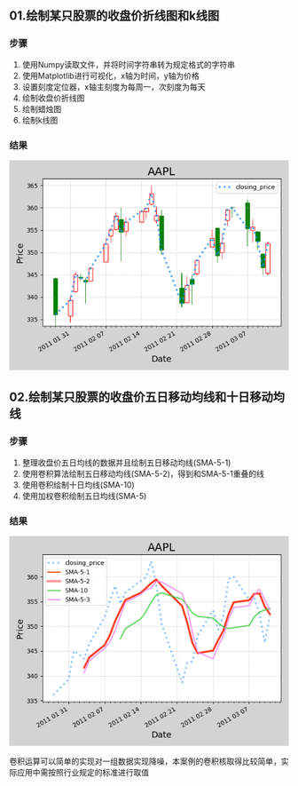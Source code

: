 ## 01.绘制某只股票的收盘价折线图和k线图

### 步骤

1. 使用Numpy读取文件，并将时间字符串转为规定格式的字符串
2. 使用Matplotlib进行可视化，x轴为时间，y轴为价格
3. 设置刻度定位器，x轴主刻度为每周一，次刻度为每天
4. 绘制收盘价折线图
5. 绘制蜡烛图
6. 绘制k线图

### 结果

![](https://github.com/silencesong/DataAnalysis/blob/master/%E8%82%A1%E7%A5%A8%E5%9B%BE%E7%BB%98%E5%88%B6%E4%B8%8E%E5%88%86%E6%9E%90/images/%E8%9C%A1%E7%83%9B%E5%9B%BE%26k%E7%BA%BF%E5%9B%BE.png)

## 02.绘制某只股票的收盘价五日移动均线和十日移动均线

### 步骤

1. 整理收盘价五日均线的数据并且绘制五日移动均线(SMA-5-1)
2. 使用卷积算法绘制五日移动均线(SMA-5-2)，得到和SMA-5-1重叠的线
3. 使用卷积绘制十日均线(SMA-10)
4. 使用加权卷积绘制五日均线(SMA-5)

### 结果

![](https://github.com/silencesong/DataAnalysis/blob/master/%E8%82%A1%E7%A5%A8%E5%9B%BE%E7%BB%98%E5%88%B6%E4%B8%8E%E5%88%86%E6%9E%90/images/%E4%BA%94%E6%97%A5%E7%A7%BB%E5%8A%A8%E5%9D%87%E7%BA%BF.png)

卷积运算可以简单的实现对一组数据实现降噪，本案例的卷积核取得比较简单，实际应用中需按照行业规定的标准进行取值

